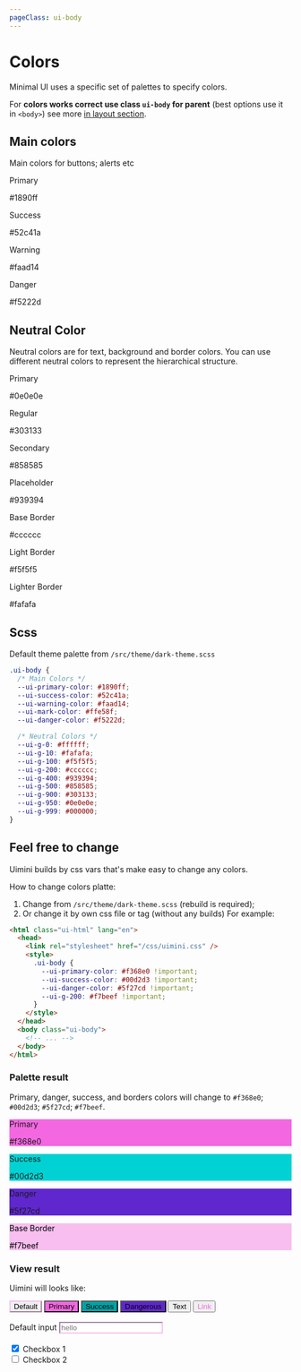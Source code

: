 ```yaml
---
pageClass: ui-body
---
```


# Colors

Minimal UI uses a specific set of palettes to specify colors.

For **colors works correct use class `ui-body` for parent** (best options use it in `<body>`) see more [in layout section](#).

## Main colors

Main colors for buttons; alerts etc

<section class="ui-section">
  <div class="color-list">
    <div class="color__item" style="background-color: var(--ui-primary-color);">
      <p>Primary</p>
      <p>#1890ff</p>
    </div>
    <div class="color__item" style="background-color: var(--ui-success-color);">
      <p>Success</p>
      <p>#52c41a</p>
    </div>
    <div class="color__item" style="background-color: var(--ui-warning-color);">
      <p>Warning</p>
      <p>#faad14</p>
    </div>
    <div class="color__item" style="background-color: var(--ui-danger-color);">
      <p>Danger</p>
      <p>#f5222d</p>
    </div>
  </div>
</section>

## Neutral Color

Neutral colors are for text, background and border colors. You can use different neutral colors to represent the hierarchical structure.

<section class="ui-section">
  <div class="color-list">
    <div class="color__item" style="background-color: var(--ui-g-950);">
      <p>Primary</p>
      <p>#0e0e0e</p>
    </div>
    <div class="color__item" style="background-color: var(--ui-g-900);">
      <p>Regular</p>
      <p>#303133</p>
    </div>
    <div class="color__item" style="background-color: var(--ui-g-500);">
      <p>Secondary</p>
      <p>#858585</p>
    </div>
    <div class="color__item" style="background-color: var(--ui-g-400);">
      <p>Placeholder</p>
      <p>#939394</p>
    </div>
    <div class="color__item" style="background-color: var(--ui-g-200); color: var(--ui-g-999);">
      <p>Base Border</p>
      <p>#cccccc</p>
    </div>
      <div class="color__item" style="background-color: var(--ui-g-100); color: var(--ui-g-999);">
      <p>Light Border</p>
      <p>#f5f5f5</p>
    </div>
      <div class="color__item" style="background-color: var(--ui-g-50); color: var(--ui-g-999);">
      <p>Lighter Border</p>
      <p>#fafafa</p>
    </div>
  </div>
</section>

## Scss

Default theme palette from `/src/theme/dark-theme.scss`

```css
.ui-body {
  /* Main Colors */
  --ui-primary-color: #1890ff;
  --ui-success-color: #52c41a;
  --ui-warning-color: #faad14;
  --ui-mark-color: #ffe58f;
  --ui-danger-color: #f5222d;

  /* Neutral Colors */
  --ui-g-0: #ffffff;
  --ui-g-10: #fafafa;
  --ui-g-100: #f5f5f5;
  --ui-g-200: #cccccc;
  --ui-g-400: #939394;
  --ui-g-500: #858585;
  --ui-g-900: #303133;
  --ui-g-950: #0e0e0e;
  --ui-g-999: #000000;
}
```

## Feel free to change

Uimini builds by css vars that's make easy to change any colors.

How to change colors platte:

1. Change from `/src/theme/dark-theme.scss` (rebuild is required);
2. Or change it by own css file or tag (without any builds) For example:

```html
<html class="ui-html" lang="en">
  <head>
    <link rel="stylesheet" href="/css/uimini.css" />
    <style>
      .ui-body {
        --ui-primary-color: #f368e0 !important;
        --ui-success-color: #00d2d3 !important;
        --ui-danger-color: #5f27cd !important;
        --ui-g-200: #f7beef !important;
      }
    </style>
  </head>
  <body class="ui-body">
    <!-- ... -->
  </body>
</html>
```

### Palette result

Primary, danger, success, and borders colors will change to `#f368e0`; `#00d2d3`; `#5f27cd`; `#f7beef`.

<section class="ui-section">
  <div class="color-list">
    <div class="color__item" style="background-color: #f368e0;">
      <p>Primary</p>
      <p>#f368e0</p>
    </div>
    <div class="color__item" style="background-color: #00d2d3">
      <p>Success</p>
      <p>#00d2d3</p>
    </div>
    <div class="color__item" style="background-color: #5f27cd">
      <p>Danger</p>
      <p>#5f27cd</p>
    </div>
    <div class="color__item" style="background-color: #f7beef; color: black;">
      <p>Base Border</p>
      <p>#f7beef</p>
    </div>
  </div>
</section>

### View result

Uimini will looks like:

<section class="ui-section">
  <!-- #1 -->
  <div class="ui-button-group">
    <button class="ui-button isDefault" style="border-color: #f7beef;">Default</button>
    <button class="ui-button isPrimary" style="background-color: #f368e0;">Primary</button>
    <button class="ui-button isSuccess" style="background-color: #01a3a4;">Success</button>
    <button class="ui-button isDangerous" style="background-color: #5f27cd;">Dangerous</button>
    <button class="ui-button isText">Text</button>
    <button class="ui-button isLink" style="color: #f368e0;">Link</button>
  </div>
  <br />
  <!-- #2 -->
  <form style="max-width: 400px;">
    <div class="ui-input-group">
      <div class="ui-input">
        <label for="input-DqS1">Default input</label>
        <input
          id="input-DqS1"
          type="text"
          value=""
          placeholder="hello"
          style="border-color: #f7beef;"
        />
      </div>
    </div>
    <br />
    <!-- #3 -->
    <style>
      .ui-checkbox input[type='checkbox']:checked+label:before {
        background-color: #f368e0;
      }
    </style>
    <div class="ui-input-group">
      <div class="ui-checkbox">
        <input id="checkbox-Xq1" type="checkbox" checked />
        <label for="checkbox-Xq1">Checkbox 1</label>
      </div>
      <div class="ui-checkbox">
        <input id="checkbox-Xq2" type="checkbox" />
        <label for="checkbox-Xq2">Checkbox 2</label>
      </div>
    </div>
  </form>
</section>
